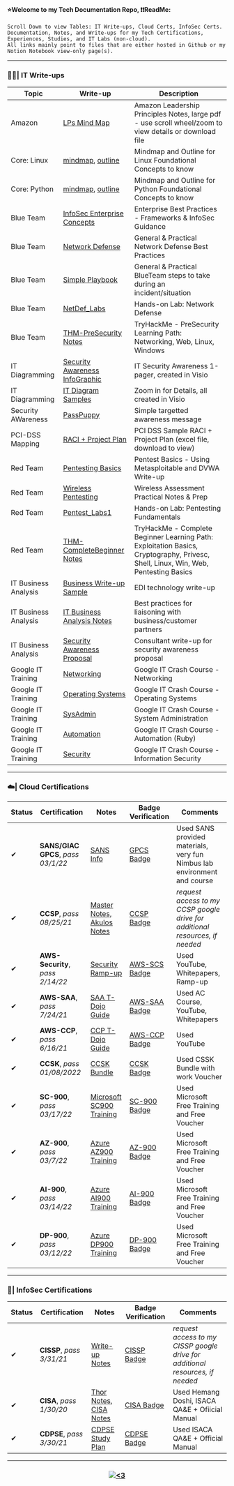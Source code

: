#### ⭐Welcome to my Tech Documentation Repo, ❗❗ReadMe:
<pre><code>Scroll Down to view Tables: IT Write-ups, Cloud Certs, InfoSec Certs.
Documentation, Notes, and Write-ups for my Tech Certifications, Experiences, Studies, and IT Labs (non-cloud).  
All links mainly point to files that are either hosted in Github or my Notion Notebook view-only page(s).</code></pre>

---------------------------------------------------------------------------------------------------------------------------------------------------------------------------------
<h3 align="left">  👨‍💻| IT Write-ups  </h3> 

| Topic | Write-up | Description | 
| -------- | -------- | -------- | 
|  Amazon | [LPs Mind Map](https://github.com/IvanVlademirS/Ivan_Tech_Documentation/blob/main/Tech_Doc_Repo/LPs.pdf) | Amazon Leadership Principles Notes, large pdf - use scroll wheel/zoom to view details or download file |
| Core: Linux | [mindmap](https://github.com/IvanVlademirS/Ivan_Tech_Documentation/blob/main/Tech_Doc_Repo/Linux%20Foundations%20ivan%202022%20map.pdf), [outline](https://github.com/IvanVlademirS/Ivan_Tech_Documentation/blob/main/Tech_Doc_Repo/Linux%20Foundations%20ivan%202022.pdf) | Mindmap and Outline for Linux Foundational Concepts to know | 
| Core: Python | [mindmap](https://github.com/IvanVlademirS/Ivan_Tech_Documentation/blob/main/Tech_Doc_Repo/Python%20Foundations%20ivan%202022%20map.pdf), [outline](https://github.com/IvanVlademirS/Ivan_Tech_Documentation/blob/main/Tech_Doc_Repo/Python%20Foundations%20ivan%202022.pdf) | Mindmap and Outline for Python Foundational Concepts to know | 
| Blue Team | [InfoSec Enterprise Concepts](https://github.com/IvanVlademirS/Ivan_Tech_Documentation/blob/main/Tech_Doc_Repo/IT%20General%20Write-Ups/InfoSec-Enterprise-Guidelines.pdf) | Enterprise Best Practices - Frameworks & InfoSec Guidance | 
| Blue Team | [Network Defense](https://github.com/IvanVlademirS/Ivan_Tech_Documentation/blob/main/Tech_Doc_Repo/IT%20General%20Write-Ups/General%20Network%20Defense%20(1).pdf)| General & Practical Network Defense Best Practices |
| Blue Team | [Simple Playbook](https://github.com/IvanVlademirS/Ivan_Tech_Documentation/blob/main/Tech_Doc_Repo/IT%20General%20Write-Ups/Simple_BlueTeam_Playbook.pdf)| General & Practical BlueTeam steps to take during an incident/situation |
| Blue Team | [NetDef_Labs](https://github.com/IvanVlademirS/Ivan_Tech_Documentation/blob/main/Tech_Doc_Repo/IT%20General%20Write-Ups/networkdefense-labs.pdf) | Hands-on Lab: Network Defense |
| Blue Team | [THM-PreSecurity Notes](https://github.com/IvanVlademirS/Ivan_Tech_Documentation/blob/main/Tech_Doc_Repo/THM-PreSecurity_.pdf) | TryHackMe - PreSecurity Learning Path: Networking, Web, Linux, Windows | 
| IT Diagramming | [Security Awareness InfoGraphic](https://github.com/IvanVlademirS/Ivan_Tech_Documentation/blob/main/Tech_Doc_Repo/IT%20General%20Write-Ups/SecurityAwareness-infographic_sample.pdf) | IT Security Awareness 1-pager, created in Visio | 
| IT Diagramming | [IT Diagram Samples](https://github.com/IvanVlademirS/Ivan_Tech_Documentation/blob/main/Tech_Doc_Repo/IT%20General%20Write-Ups/diagramming-samples_ZOOM-IN-for-Detail.pdf) | Zoom in for Details, all created in Visio | 
| Security AWareness | [PassPuppy](https://github.com/IvanVlademirS/Ivan_Tech_Documentation/blob/main/Tech_Doc_Repo/Password%20Puppy.pdf) | Simple targetted awareness message |
| PCI-DSS Mapping | [RACI + Project Plan](https://github.com/IvanVlademirS/Ivan_Tech_Documentation/blob/main/Tech_Doc_Repo/IT%20General%20Write-Ups/PCIDSS_raci-plan_sample.xlsx) | PCI DSS Sample RACI + Project Plan (excel file, download to view) | 
| Red Team | [Pentesting Basics](https://github.com/IvanVlademirS/Ivan_Tech_Documentation/blob/main/Tech_Doc_Repo/IT%20General%20Write-Ups/Ethical%20Hacking_Pentest%20Basics.pdf) | Pentest Basics - Using Metasploitable and DVWA Write-up |
| Red Team | [Wireless Pentesting](https://github.com/IvanVlademirS/Ivan_Tech_Documentation/blob/main/Tech_Doc_Repo/IT%20General%20Write-Ups/Wireless%20Assessment%20Practical%20Notes.pdf) | Wireless Assessment Practical Notes & Prep |
| Red Team | [Pentest_Labs1](https://github.com/IvanVlademirS/Ivan_Tech_Documentation/blob/main/Tech_Doc_Repo/IT%20General%20Write-Ups/PentestingLabs1.pdf) | Hands-on Lab: Pentesting Fundamentals | 
| Red Team | [THM-CompleteBeginner Notes](https://github.com/IvanVlademirS/Ivan_Tech_Documentation/blob/main/Tech_Doc_Repo/THM-CompleteBeginner_.pdf) | TryHackMe - Complete Beginner Learning Path: Exploitation Basics, Cryptography, Privesc, Shell, Linux, Win, Web, Pentesting Basics | 
| IT Business Analysis | [Business Write-up Sample](https://github.com/IvanVlademirS/Ivan_Tech_Documentation/blob/main/Tech_Doc_Repo/IT%20General%20Write-Ups/IT_Business%20Analysis%20Doc%20-%20EDI_sample%20(2).pdf) | EDI technology write-up | 
| IT Business Analysis | [IT Business Analysis Notes](https://github.com/IvanVlademirS/Ivan_Tech_Documentation/blob/main/Tech_Doc_Repo/IT%20General%20Write-Ups/Business_Analysis_Training.pdf) | Best practices for liaisoning with business/customer partners | 
| IT Business Analysis | [Security Awareness Proposal](https://github.com/IvanVlademirS/Ivan_Tech_Documentation/blob/main/Tech_Doc_Repo/IT%20General%20Write-Ups/Consultant_infosec-program-proposal_SchoolFinal.pdf) | Consultant write-up for security awareness proposal | 
| Google IT Training | [Networking](https://github.com/IvanVlademirS/Ivan_Tech_Documentation/blob/main/Tech_Doc_Repo/IT%20General%20Write-Ups/GoogleTraining_1-Networking%20Crash%20Course.pdf) | Google IT Crash Course - Networking | 
| Google IT Training | [Operating Systems](https://github.com/IvanVlademirS/Ivan_Tech_Documentation/blob/main/Tech_Doc_Repo/IT%20General%20Write-Ups/GoogleTraining_2-Operating%20Systems%20Crash%20Course.pdf) | Google IT Crash Course - Operating Systems | 
| Google IT Training | [SysAdmin](https://github.com/IvanVlademirS/Ivan_Tech_Documentation/blob/main/Tech_Doc_Repo/IT%20General%20Write-Ups/GoogleTraining_3-System%20Administration%20Crash%20Course.pdf) | Google IT Crash Course - System Administration | 
| Google IT Training | [Automation](https://github.com/IvanVlademirS/Ivan_Tech_Documentation/blob/main/Tech_Doc_Repo/IT%20General%20Write-Ups/GoogleTraining_4-IT%20Automation%20Crash%20Course_.pdf) | Google IT Crash Course - Automation (Ruby) | 
| Google IT Training | [Security](https://github.com/IvanVlademirS/Ivan_Tech_Documentation/blob/main/Tech_Doc_Repo/IT%20General%20Write-Ups/GoogleTraining_5-IT%20Security%20Crash%20Course.pdf) | Google IT Crash Course - Information Security | 

---------------------------------------------------------------------------------------------------------------------------------------------------------------------------------

<h3 align="left">  ☁️| Cloud Certifications </h3>

| Status | Certification | Notes | Badge Verification | Comments |
| -------- | -------- | -------- | -------- | -------- |
| ✔ | **SANS/GIAC GPCS**, *pass 03/1/22* | [SANS Info](https://www.sans.org/cyber-security-courses/public-cloud-security-aws-azure-gcp/)| [GPCS Badge](https://www.credly.com/badges/3724df22-c80d-4bcc-9eca-978d34bf11ee) | Used SANS provided materials, very fun Nimbus lab environment and course |
| ✔ | **CCSP**, *pass 08/25/21* | [Master Notes](https://github.com/IvanVlademirS/Ivan_Tech_Documentation/blob/main/Tech_Doc_Repo/InfoSec%20Certifications/CISSP%20-%20Pass%203%2031%2021%20.md), [Akulos Notes](https://ccsp.alukos.com/index/overview)| [CCSP Badge](https://www.credly.com/badges/e737afbb-498a-443c-8cd8-3aae514198a2) | *request access to my CCSP google drive for additional resources, if needed* |
| ✔ | **AWS-Security**, *pass 2/14/22* | [Security Ramp-up](https://d1.awsstatic.com/training-and-certification/ramp-up_guides/Ramp-Up_Guide_Security.pdf) | [AWS-SCS Badge](https://www.credly.com/badges/5e92db58-b062-4012-83d5-04991c711d7f/public_url) | Used YouTube, Whitepapers, Ramp-up |
| ✔ | **AWS-SAA**, *pass 7/24/21* | [SAA T-Dojo Guide](https://tutorialsdojo.com/aws-certified-solutions-architect-associate-saa-c02/) | [AWS-SAA Badge](https://www.credly.com/badges/19d348f4-d1d7-4509-9b8c-6823652cb2e0/public_url) | Used AC Course, YouTube, Whitepapers |
| ✔ | **AWS-CCP**, *pass 6/16/21* | [CCP T-Dojo Guide](https://tutorialsdojo.com/aws-certified-cloud-practitioner/) | [AWS-CCP Badge](https://www.credly.com/badges/3500aedf-d646-423b-b116-ffc8f5079f6c) | Used YouTube |
| ✔ | **CCSK**, *pass 01/08/2022* | [CCSK Bundle](https://knowledge.cloudsecurityalliance.org/certificate-of-cloud-security-knowledge-foundation-exam-bundle) | [CCSK Badge](https://www.credly.com/badges/1efd7725-9695-4b01-b966-9c3beb91f109/public_url) | Used CSSK Bundle with work Voucher |
| ✔ | **SC-900**, *pass 03/17/22* | [Microsoft SC900 Training](https://docs.microsoft.com/en-us/learn/certifications/exams/sc-900)| [SC-900 Badge](https://www.credly.com/badges/b4aa9ddc-b6ec-4c2c-9033-c984ea906c0d) | Used Microsoft Free Training and Free Voucher |
| ✔ | **AZ-900**, *pass 03/7/22* | [Azure AZ900 Training](https://docs.microsoft.com/en-us/learn/certifications/exams/az-900)| [AZ-900 Badge](https://www.credly.com/badges/184acee8-6906-4e26-9e93-ccbe016dfdb8/public_url) | Used Microsoft Free Training and Free Voucher |
| ✔ | **AI-900**, *pass 03/14/22* | [Azure AI900 Training](https://docs.microsoft.com/en-us/learn/certifications/exams/ai-900)| [AI-900 Badge](https://www.credly.com/badges/fc4d2330-8c65-46b6-bff8-eff6ffe863b3) | Used Microsoft Free Training and Free Voucher |
| ✔ | **DP-900**, *pass 03/12/22* | [Azure DP900 Training](https://docs.microsoft.com/en-us/learn/certifications/azure-data-fundamentals/)| [DP-900 Badge](https://www.credly.com/badges/e6b06cda-b53a-46d5-b303-0dd954c313b1) | Used Microsoft Free Training and Free Voucher |

---------------------------------------------------------------------------------------------------------------------------------------------------------------------------------

<h3 align="left">  🔐| InfoSec Certifications </h3> 

| Status | Certification | Notes | Badge Verification | Comments |
|-------- | -------- | -------- | -------- | -------- |
| ✔ | **CISSP**, *pass 3/31/21* | [Write-up Notes](https://github.com/IvanVlademirS/Ivan_Tech_Documentation/blob/main/Tech_Doc_Repo/InfoSec%20Certifications/CISSP%20-%20Pass%203%2031%2021%20.md)| [CISSP Badge](https://www.credly.com/badges/c8cc7ce4-f72e-4fb4-8688-701759b9ef54/public_url) | *request access to my CISSP google drive for additional resources, if needed* |
| ✔ | **CISA**, *pass 1/30/20* | [Thor Notes](https://github.com/IvanVlademirS/Ivan_Tech_Documentation/blob/main/Tech_Doc_Repo/InfoSec%20Certifications/CISA_notes.pdf), [CISA Notes](https://github.com/IvanVlademirS/Ivan_Tech_Documentation/blob/main/Tech_Doc_Repo/InfoSec%20Certifications/CISA%20Study%20Guide.pdf) | [CISA Badge](https://www.credly.com/badges/8e4ec363-b7ff-4735-99c4-06b30bc3737f/linked_in_profile) | Used Hemang Doshi, ISACA QA&E + Ofiicial Manual |
| ✔ | **CDPSE**, *pass 3/30/21* | [CDPSE Study Plan](https://www.linkedin.com/pulse/how-i-prepared-my-cdpse-exam-veronica-rose-cisa-cdpse/) | [CDPSE Badge](https://www.credly.com/badges/75cb56f1-73b9-48a9-95a0-80d484c5cb79/public_url) | Used ISACA QA&E + Official Manual|

---------------------------------------------------------------------------------------------------------------------------------------------------------------------------------


<h3 align="center">  <a href="#"><img alt="<3" src="http://ForTheBadge.com/images/badges/built-with-love.svg "></a></h3>

 
